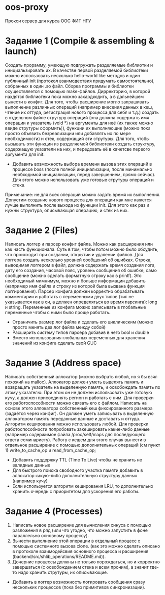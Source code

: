 oos-proxy
========================================
Прокси сервер для курса ООС ФИТ НГУ

Задание 1 (Compile & assembling & launch)
========================================
Создать прорамму, умеющую подгружать разделяемые библиотки
и инициальзировать их. В качестве первой разделяемой библиотеки можно
использовать несколько hello-world like методов и один публичный init
(протокол взаимодествия придумать самостоятельно), собранных в один .so файл.
Сборка программы и библиотки осуществляется с помощью make-файлов. Дирректорию,
в которой нахдятся библиотеки пока можно захардкодить, а в дальнейшем вынести в
конфиг.
Для того, чтобы расширение могло запрашивать выполнение различных операций (например
внесения данных в кеш, чтение их оттуда, регистрация нового процесса для себя и т.д.)
создать в отдельном файле струтуру операций (она должна содержать имя операции и указатель
(void *) на аргументы для неё (их также можно ввиде струтуры оформить)), функции их выполняющие
(можно пока просто объявить безреализации или добавлять их по мере необходимости) и стек, содержащий эти струтуры.
Для того, чтобы вызывать эти функции из разделяемой библиотеки создать структуру, содержащую
указатели на них, и передовать её в качетсве первого аргумента для init.

* Добавить возможность выбора времени вызова этих операций в процессе boss (после полной инициализации,
после минимально необходимой инициализации, перед завершением, прямо сейчас). Для этого можно использовать
уже готовые струтуры операций и стека.

Примечание: не для всех операций можно задать время их выполнения. Допустим создание нового
процесса для операции как мне кажется лучше выполнить после выхода из функции init. Для этого
как раз и нужны структура, описывающая операцию, и стек из них. 

Задание 2 (Files)
========================================
Написать логгер и парсер конфиг файла. Можно как расширения или
как часть функционала. Суть в том, чтобы потом можно было обсудить, что происходит
при создании, открытии и удалении файлов.
Для логгера создать несколько уровней сообщений
об ошибках. Строка, выводимая логгером в файл, должна содержать время создания лога, дату его создания,
часовой пояс, уровень сообщения об ошибке, само сообщение (можно сделать форматную строку как в printf).
Это необходимый мимнимум, можно и больше информации добавить (например имя файла и строку из которой
была вызвана функция логгирования).
Парсер конфига должен корректно обрабатывать комментарии и работать с переменными двух типов
(тип не указывается как в си, а должен определяться во время парсинга): long и string. Переменные
из конфига можно записывать в глобальные переменные чтобы с ними было проще работать.

* Ограничить размер лог файла и сделать его циклическим (можно просто менять два лог файла между собой)
* Расширить систему типов парсера добавив в него bool и double
* Вместо использования глобальных переменных для хранения значений из конфига сделать свой GUC

Задание 3 (Address space)
=========================================
Написать собственный аллокатор (можно выбрать любой, но я бы взял похожий на malloc). Аллокатор
должен уметь выделять память и возвращать указатель на выделенную память, и освобождать память по
этому указателю. При этом он не должен использовать уже готовую кучу, а должен присоединять регион и работать с ним.
Для проверки его работоспособности можно связать его с файлом.
Написать на основе этого аллокатора собственный кеш фиксированного размера (задаётся через конфиг).
Он должен уметь записывать в выделенную аллокатором память переданные данные и доставать и оттуда.
Алгоритм кеширования можно использовать любой. Для проверки работоспособности попробовать закешировать
какие-либо данные (например содержимое файла /proc/self/maps для последующего ответа семинаристу).
Работу с кешем для этого случая вынести в отдельное расширение с помошью дополнительных операций (см пункт 1)
write_to_cache_op и read_from_cache_op;

* Добавить поддержку TTL (Time To Live) чтобы не хранить не валидные данные
* Для быстрого поиска свободного участка памяти добавить в аллокатор какую-либо дополнительную структуру данных
(например кучу)
* Если используется алгоритм кеширования LRU, то дополнительно хранить очередь с приоритетом для ускорения его работы.

Задание 4 (Processes)
=========================================
 1. Написать новое расширение для вычисления синуса с помощью разложения в ряд (или что угодно, что можно запустить
в фоне параллельно основному процессу).
 2. Вынести выполнение этой операции в отдельный процесс с помощью системного вызова clone.
(как это можно сделать описано в протоколе взаимодейсвия основного процесса и расширения
(backend/src/shlib_operations/README.md)).
 3. Дочерние процессы должны не только порождаться, но и корректно завершаться (с освобождением стека и всем прочим),
а значит где-то надо хранить струтуры, их описывающие.

* Добавить в логгер возможность логировать сообщения сразу нескольких процессов (пока без примитивов синхронизации).